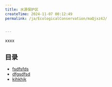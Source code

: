 ```yaml
---
title: 水源保护区
createTime: 2024-11-07 00:12:49
permalink: /ja/EcologicalConservation/maQjxz4J/


---
```


xxxx

## 目录
- [fsdfsfds](./1.fsdfsfds.md)
- [dfgsdfsd](./2.dfgsdfsd.md)
- [kjhkhjk](./3.kjhkhjk.md)
